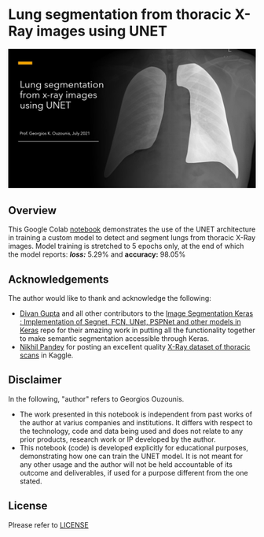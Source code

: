 # Lung segmentation from thoracic X-Ray images using UNET


<img src="https://raw.githubusercontent.com/georgiosouzounis/lung-seg-xray-unet/main/images/title.jpg" width = "600"/>


## Overview

This Google Colab [notebook](https://github.com/georgiosouzounis/lung-seg-xray-unet/blob/main/lung_seg_xray_unet.ipynb) demonstrates the use of the UNET architecture in training a custom model to detect and segment lungs from thoracic X-Ray images. Model training is stretched to 5 epochs only, at the end of which the model reports: ***loss:*** 5.29% and **accuracy:** 98.05%

## Acknowledgements

The author would like to thank and acknowledge the following:

- [Divan Gupta](https://github.com/divamgupta) and all other contributors to the [Image Segmentation Keras : Implementation of Segnet, FCN, UNet, PSPNet and other models in Keras](https://github.com/divamgupta/image-segmentation-keras) repo for their amazing work in putting all the functionality together to make semantic segmentation accessible through Keras.
- [Nikhil Pandey](https://www.kaggle.com/nikhilpandey360) for posting an excellent quality [X-Ray dataset of thoracic scans](https://www.kaggle.com/nikhilpandey360/chest-xray-masks-and-labels) in Kaggle.


## Disclaimer

In the following, "author" refers to Georgios Ouzounis.

- The work presented in this notebook is independent from past works of the author at varius companies and institutions. It differs with respect to the technology, code and data being used and does not relate to any prior products, research work or IP developed by the author. 
- This notebook (code) is developed explicitly for educational purposes, demonstrating how one can train the UNET model. It is not meant for any other usage and the author will not be held accountable of its outcome and deliverables, if used for a purpose different from the one stated.

## License

Plrease refer to [LICENSE](https://github.com/georgiosouzounis/lung-seg-xray-unet/blob/main/LICENSE)
